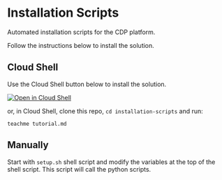 # Installation Scripts

Automated installation scripts for the CDP platform.

Follow the instructions below to install the solution.

## Cloud Shell

Use the Cloud Shell button below to install the solution.

[![Open in Cloud Shell](https://gstatic.com/cloudssh/images/open-btn.png)](https://ssh.cloud.google.com/cloudshell/open?cloudshell_git_repo=https://github.com/fabloc/genai-powered-cdp&cloudshell_tutorial=installation_scripts/tutorial.md)

or, in Cloud Shell, clone this repo, `cd installation-scripts` and run:

```
teachme tutorial.md
```


## Manually

Start with `setup.sh` shell script and modify the variables at the top of the shell script. This script will call the python scripts.